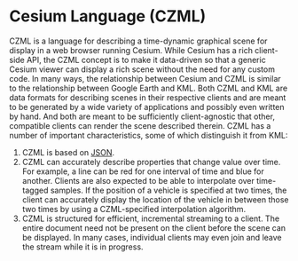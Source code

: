 # Cesium Language (CZML)

CZML is a language for describing a time-dynamic graphical scene for display in a web browser running Cesium.  While Cesium has a rich client-side API, the CZML concept is to make it data-driven so that a generic Cesium viewer can display a rich scene without the need for any custom code.  In many ways, the relationship between Cesium and CZML is similar to the relationship between Google Earth and KML.  Both CZML and KML are data formats for describing scenes in their respective clients and are meant to be generated by a wide variety of applications and possibly even written by hand.  And both are meant to be sufficiently client-agnostic that other, compatible clients can render the scene described therein.  CZML has a number of important characteristics, some of which distinguish it from KML:

1. CZML is based on [JSON](http://www.json.org).
1. CZML can accurately describe properties that change value over time.  For example, a line can be red for one interval of time and blue for another.  Clients are also expected to be able to interpolate over time-tagged samples.  If the position of a vehicle is specified at two times, the client can accurately display the location of the vehicle in between those two times by using a CZML-specified interpolation algorithm.
1. CZML is structured for efficient, incremental streaming to a client.  The entire document need not be present on the client before the scene can be displayed.  In many cases, individual clients may even join and leave the stream while it is in progress.

